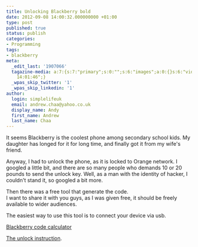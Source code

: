 ```yaml
---
title: Unlocking Blackberry bold
date: 2012-09-08 14:00:32.000000000 +01:00
type: post
published: true
status: publish
categories:
- Programming
tags:
- blackberry
meta:
  _edit_last: '1907066'
  tagazine-media: a:7:{s:7:"primary";s:0:"";s:6:"images";a:0:{}s:6:"videos";a:0:{}s:11:"image_count";i:0;s:6:"author";s:7:"1907066";s:7:"blog_id";s:7:"1833431";s:9:"mod_stamp";s:19:"2012-09-08
    14:01:46";}
  _wpas_skip_twitter: '1'
  _wpas_skip_linkedin: '1'
author:
  login: simplelifeuk
  email: andrew.chaa@yahoo.co.uk
  display_name: Andy
  first_name: Andrew
  last_name: Chaa
---
```

<p>It seems Blackberry is the coolest phone among secondary school kids. My daughter has longed for it for long time, and finally got it from my wife's friend. </p>
<p>Anyway, I had to unlock the phone, as it is locked to Orange network. I googled a little bit, and there are so many people who demands 10 or 20 pounds to send the unlock key. Well, as a man with the identity of hacker, I couldn't stand it, so googled a bit more.</p>
<p>Then there was a free tool that generate the code.<br />
I want to share it with you guys, as I was given free, it should be freely available to wider audiences. </p>
<p>The easiest way to use this tool is to connect your device via usb.</p>
<p><a href="http://www.mediafire.com/?olgbllg12878bru">Blackberry code calculator</a></p>
<p><a href="http://iunlockblackberry.com/instructions/9700-how-to-unlock-blackberry-bold-9700-unlocking-instructions/">The unlock instruction</a>. </p>
